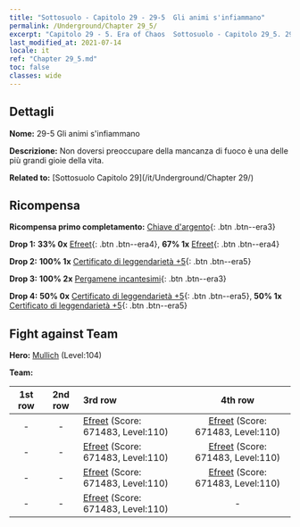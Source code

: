 ```yaml
---
title: "Sottosuolo - Capitolo 29 - 29-5  Gli animi s'infiammano"
permalink: /Underground/Chapter 29_5/
excerpt: "Capitolo 29 - 5. Era of Chaos  Sottosuolo - Capitolo 29_5. 29-5  Gli animi s'infiammano"
last_modified_at: 2021-07-14
locale: it
ref: "Chapter 29_5.md"
toc: false
classes: wide
---
```


## Dettagli

 **Nome:** 29-5  Gli animi s'infiammano

 **Descrizione:**       Non doversi preoccupare della mancanza di fuoco è una delle più grandi gioie della vita.

 **Related to:** [Sottosuolo Capitolo 29](/it/Underground/Chapter 29/)

## Ricompensa

 **Ricompensa primo completamento:** [Chiave d'argento](/ItemsIT/con_693/){: .btn .btn--era3}

 **Drop 1:** **33% 0x** [Efreet](/ItemsIT/unt_231/){: .btn .btn--era4}, **67% 1x** [Efreet](/ItemsIT/unt_231/){: .btn .btn--era4}

 **Drop 2:** **100% 1x** [Certificato di leggendarietà +5](/ItemsIT/mat_102/){: .btn .btn--era5}

 **Drop 3:** **100% 2x** [Pergamene incantesimi](/ItemsIT/con_694/){: .btn .btn--era3}

 **Drop 4:** **50% 0x** [Certificato di leggendarietà +5](/ItemsIT/mat_102/){: .btn .btn--era5}, **50% 1x** [Certificato di leggendarietà +5](/ItemsIT/mat_102/){: .btn .btn--era5}


## Fight against Team
 **Hero:** [Mullich](/it/heroes/Mullich/) (Level:104)

 **Team:**


  | 1st row | 2nd row | 3rd row | 4th row |
  |:----:|:----:|:----|:----:|
  | - | - | [Efreet](/it/units/Efreeti/) (Score: 671483, Level:110)  | [Efreet](/it/units/Efreeti/) (Score: 671483, Level:110)  |
  | - | - | [Efreet](/it/units/Efreeti/) (Score: 671483, Level:110)  | [Efreet](/it/units/Efreeti/) (Score: 671483, Level:110)  |
  | - | - | [Efreet](/it/units/Efreeti/) (Score: 671483, Level:110)  | [Efreet](/it/units/Efreeti/) (Score: 671483, Level:110)  |
  | - | - | [Efreet](/it/units/Efreeti/) (Score: 671483, Level:110)  | - |


